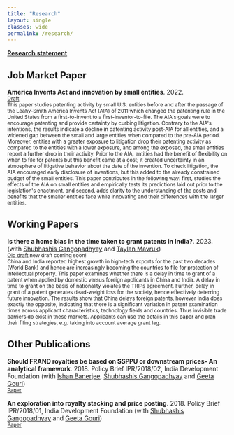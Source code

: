 ```yaml
---
title: "Research"
layout: single
classes: wide
permalink: /research/
---
```


[**Research statement**](https://satyaki4.github.io/files/research_statement_satyaki.pdf)

## Job Market Paper

**America Invents Act and innovation by small entities**. 2022.
<br/><small>[Draft](https://satyaki4.github.io/files/JMP_satyaki.pdf)</small><br>
<small>
This paper studies patenting activity by small U.S. entities before and after the passage of the Leahy-Smith America Invents Act (AIA) of 2011 which changed the patenting rule in the United States from a first-to-invent to a first-inventor-to-file. The AIA's goals were to encourage patenting and provide certainty by curbing litigation. Contrary to the AIA's intentions, the results indicate a decline in patenting activity post-AIA for all entities, and a widened gap between the small and large entities when compared to the pre-AIA period. Moreover, entities with a greater exposure to litigation drop their patenting activity as compared to the entities with a lower exposure, and among the exposed, the small entities report a further drop in their activity. Prior to the AIA, entities had the benefit of flexibility on when to file for patents but this benefit came at a cost; it created uncertainty in an atmosphere of litigative behavior about the date of the invention. To check litigation, the AIA encouraged early disclosure of inventions, but this added to the already constrained budget of the small entities. This paper contributes in the following way: first, studies the effects of the AIA on small entities and empirically tests its predictions laid out prior to the legislation's enactment, and second, adds clarity to the understanding of the costs and benefits that the smaller entities face while innovating and their differences with the larger entities.
</small>

## Working Papers

**Is there a home bias in the time taken to grant patents in India?**. 2023.
(with [Shubhashis Gangopadhyay](https://www.idfresearch.org/team) and [Taylan Mavruk](https://www.gu.se/en/about/find-staff/taylanmavruk))
<br/><small>[Old draft](https://papers.ssrn.com/sol3/papers.cfm?abstract_id=3403293) new draft coming soon!</small><br>
<small>
China and India reported highest growth in high-tech exports for the past two decades (World Bank) and hence are increasingly becoming the countries to file for protection of intellectual property. This paper examines whether there is a delay in time to grant of a patent when applied by domestic versus foreign applicants in China and India. A delay in time to grant on the basis of nationality violates the TRIPs agreement. Further, delay in grant of a patent generates dead-weight loss for the society, hence effectively deterring future innovation. The results show that China delays foreign patents, however India does exactly the opposite, indicating that there is a significant variation in patent examination times across applicant characteristics, technology fields and countries. Thus invisible trade barriers do exist in these markets. Applicants can use the details in this paper and plan their filing strategies, e.g. taking into account average grant lag.
</small>

## Other Publications

**Should FRAND royalties be based on SSPPU or downstream prices- An analytical framework**. 2018. Policy Brief IPR/2018/02, India Development Foundation
(with [Ishan Banerjee](https://twitter.com/ishanbanerjee?lang=en), [Shubhashis Gangopadhyay](https://www.idfresearch.org/team) and [Geeta Gouri](https://www.idfresearch.org/team))
<br/><small>[Paper](https://idfresearch.org/uploads/academic_papers/1628177104_Should%20FRAND%20royalties%20be%20based%20on%20SSPPU%20or%20downstream%20prices.pdf)</small><br>

**An exploration into royalty stacking and price posting**. 2018. Policy Brief IPR/2018/01, India Development Foundation
(with [Shubhashis Gangopadhyay](https://www.idfresearch.org/team) and [Geeta Gouri](https://www.idfresearch.org/team))
<br/><small>[Paper](https://idfresearch.org/uploads/academic_papers/1628176956_An%20Exploration%20into%20Royalty%20Stacking%20and%20Price%20Posting.pdf)</small><br>

